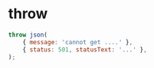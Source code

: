 # throw

```js
throw json(
    { message: 'cannot get ....' },
    { status: 501, statusText: '...' },
);
```
